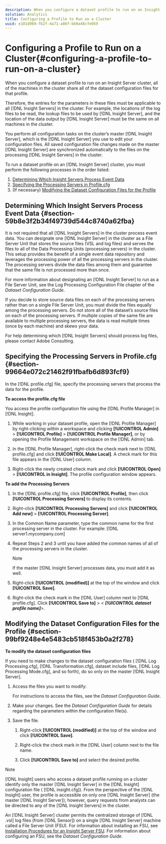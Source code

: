 ```yaml
---
description: When you configure a dataset profile to run on an Insight Server cluster, all of the machines in the cluster share all of the dataset configuration files for that profile.
solution: Analytics
title: Configuring a Profile to Run on a Cluster
uuid: e181d069-fb2f-4a71-a86f-bb9a48cfe059
---
```


# Configuring a Profile to Run on a Cluster{#configuring-a-profile-to-run-on-a-cluster}

When you configure a dataset profile to run on an Insight Server cluster, all of the machines in the cluster share all of the dataset configuration files for that profile.

 Therefore, the entries for the parameters in these files must be applicable to all [!DNL Insight Servers] in the cluster. For example, the locations of the log files to be read, the lookup files to be used by [!DNL Insight Server], and the location of the data output by [!DNL Insight Server] must be the same on all machines in the cluster.

You perform all configuration tasks on the cluster’s master [!DNL Insight Server], which is the [!DNL Insight Server] you use to edit your configuration files. All saved configuration file changes made on the master [!DNL Insight Server] are synchronized automatically to the files on the processing [!DNL Insight Servers] in the cluster.

To run a dataset profile on an [!DNL Insight Server] cluster, you must perform the following processes in the order listed:

1. [Determining Which Insight Servers Process Event Data](../../../../../../home/c-inst-svr/c-install-ins-svr/c-ins-svr-clstrs/c-inst-ins-svr-clstr/c-inst-proc-clstr/c-config-prof-run-clstr.md#section-59b8e3f2b34f49739d544c8740a62fba) 
1. [Specifying the Processing Servers in Profile.cfg](../../../../../../home/c-inst-svr/c-install-ins-svr/c-ins-svr-clstrs/c-inst-ins-svr-clstr/c-inst-proc-clstr/c-config-prof-run-clstr.md#section-99664e072c21462f91fbafb6d893fcf9) 
1. (If necessary) [Modifying the Dataset Configuration Files for the Profile](../../../../../../home/c-inst-svr/c-install-ins-svr/c-ins-svr-clstrs/c-inst-ins-svr-clstr/c-inst-proc-clstr/c-config-prof-run-clstr.md#section-99bf9248e4e5483cb518f453b0a2f278)

## Determining Which Insight Servers Process Event Data {#section-59b8e3f2b34f49739d544c8740a62fba}

It is not required that all [!DNL Insight Servers] in the cluster process event data. You can designate one [!DNL Insight Server] in the cluster as a File Server Unit that stores the source files (VSL and log files) and serves the files to all of the Data Processing Units (processing servers) in the cluster. This setup provides the benefit of a single event data repository and leverages the processing power of all the processing servers in the cluster. The processing servers divide the data files among them and guarantee that the same file is not processed more than once.

For more information about designating an [!DNL Insight Server] to run as a File Server Unit, see the Log Processing Configuration File chapter of the *Dataset Configuration Guide*.

If you decide to store source data files on each of the processing servers rather than on a single File Server Unit, you must divide the files equally among the processing servers. Do not store all of the dataset’s source files on each of the processing servers. If multiple copies of the same file are available to multiple processing servers, the data is read multiple times (once by each machine) and skews your data.

For help determining which [!DNL Insight Servers] should process log files, please contact Adobe Consulting.

## Specifying the Processing Servers in Profile.cfg {#section-99664e072c21462f91fbafb6d893fcf9}

In the [!DNL profile.cfg] file, specify the processing servers that process the data for the profile.

**To access the profile.cfg file**

You access the profile configuration file using the [!DNL Profile Manager] in [!DNL Insight].

1. While working in your dataset profile, open the [!DNL Profile Manager] by right-clicking within a workspace and clicking **[!UICONTROL Admin]** > **[!UICONTROL Profile]** > **[!UICONTROL Profile Manager]**, or by opening the Profile Management workspace on the [!DNL Admin] tab. 

1. In the [!DNL Profile Manager], right-click the check mark next to [!DNL profile.cfg] and click **[!UICONTROL Make Local]**. A check mark for this file appears in the [!DNL User] column. 

1. Right-click the newly created check mark and click **[!UICONTROL Open]** > **[!UICONTROL in Insight]**. The profile configuration window appears.

**To add the Processing Servers**

1. In the [!DNL profile.cfg] file, click **[!UICONTROL Profile]**, then click **[!UICONTROL Processing Servers]** to display its contents. 

1. Right-click **[!UICONTROL Processing Servers]** and click **[!UICONTROL Add new]** > **[!UICONTROL Processing Server]**. 

1. In the Common Name parameter, type the common name for the first processing server in the cluster. For example: [!DNL server1.mycompany.com]
1. Repeat Steps 2 and 3 until you have added the common names of all of the processing servers in the cluster.

   >[!NOTE]
   >
   >If the master [!DNL Insight Server] processes data, you must add it as well.

1. Right-click **[!UICONTROL (modified)]** at the top of the window and click **[!UICONTROL Save]**. 

1. Right-click the check mark in the [!DNL User] column next to [!DNL profile.cfg]. Click **[!UICONTROL Save to]** > *< **[!UICONTROL dataset profile name]**>*.

## Modifying the Dataset Configuration Files for the Profile {#section-99bf9248e4e5483cb518f453b0a2f278}

**To modify the dataset configuration files**

If you need to make changes to the dataset configuration files ( [!DNL Log Processing.cfg], [!DNL Transformation.cfg], dataset include files, [!DNL Log Processing Mode.cfg], and so forth), do so only on the master [!DNL Insight Server].

1. Access the files you want to modify:

   For instructions to access the files, see the *Dataset Configuration Guide*. 
1. Make your changes. See the *Dataset Configuration Guide* for details regarding the parameters within the configuration file(s). 
1. Save the file.

    1. Right-click **[!UICONTROL (modified)]** at the top of the window and click **[!UICONTROL Save]**. 
    
    1. Right-click the check mark in the [!DNL User] column next to the file name. 
    1. Click **[!UICONTROL Save to]** and select the desired profile.

>[!NOTE]
>
>[!DNL Insight] users who access a dataset profile running on a cluster identify only the master [!DNL Insight Server] in the [!DNL Insight] configuration file ( [!DNL insight.cfg]). From the perspective of the [!DNL Insight] user, the profile is accessible on only one [!DNL Insight Server] (the master [!DNL Insight Server]); however, query requests from analysts can be directed to any of the [!DNL Insight Servers] in the cluster.

An [!DNL Insight Server] cluster permits the centralized storage of [!DNL .vsl] log files (from [!DNL Sensor]) on a single [!DNL Insight Server] machine called a File Server Unit (FSU). For information about installing an FSU, see [Installation Procedures for an Insight Server FSU](../../../../../../home/c-inst-svr/c-install-ins-svr/t-inst-proc-fsu.md#task-e4a4a791b6694119ba45b36f3e573016). For information about configuring an FSU, see the *Dataset Configuration Guide*. 
